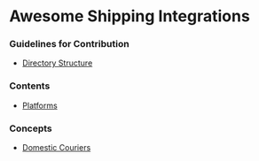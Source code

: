# Awesome Shipping Integrations

### Guidelines for Contribution
- [Directory Structure](https://en.wikipedia.org/wiki/ISO_3166-2) 

### Contents

- [Platforms](#platforms)


### Concepts

- [Domestic Couriers](services/domestic-couriers)
